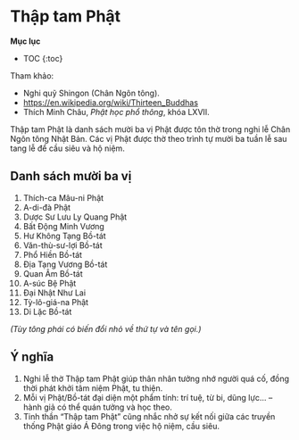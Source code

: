 # Thập tam Phật

**Mục lục**

- TOC
{:toc}

Tham khảo:

- Nghi quỹ Shingon (Chân Ngôn tông).
- <https://en.wikipedia.org/wiki/Thirteen_Buddhas>
- Thích Minh Châu, *Phật học phổ thông*, khóa LXVII.

Thập tam Phật là danh sách mười ba vị Phật được tôn thờ trong nghi lễ Chân Ngôn tông Nhật Bản. Các vị Phật được thờ theo trình tự mười ba tuần lễ sau tang lễ để cầu siêu và hộ niệm.

## Danh sách mười ba vị

1. Thích-ca Mâu-ni Phật
2. A-di-đà Phật
3. Dược Sư Lưu Ly Quang Phật
4. Bất Động Minh Vương
5. Hư Không Tạng Bồ-tát
6. Văn-thù-sư-lợi Bồ-tát
7. Phổ Hiền Bồ-tát
8. Địa Tạng Vương Bồ-tát
9. Quan Âm Bồ-tát
10. A-súc Bệ Phật
11. Đại Nhật Như Lai
12. Tỳ-lô-giá-na Phật
13. Di Lặc Bồ-tát

*(Tùy tông phái có biến đổi nhỏ về thứ tự và tên gọi.)*

## Ý nghĩa

1. Nghi lễ thờ Thập tam Phật giúp thân nhân tưởng nhớ người quá cố, đồng thời phát khởi tâm niệm Phật, tu thiện.
2. Mỗi vị Phật/Bồ-tát đại diện một phẩm tính: trí tuệ, từ bi, dũng lực… – hành giả có thể quán tưởng và học theo.
3. Tinh thần “Thập tam Phật” cũng nhắc nhở sự kết nối giữa các truyền thống Phật giáo Á Đông trong việc hộ niệm, cầu siêu.
